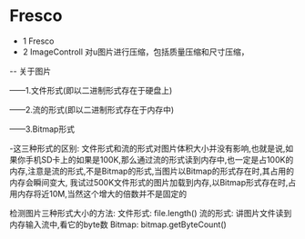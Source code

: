 # Fresco
- 1 Fresco
- 2 ImageControll
 对u图片进行压缩，包括质量压缩和尺寸压缩，
 
 
 -- 关于图片
 
——1.文件形式(即以二进制形式存在于硬盘上)

——2.流的形式(即以二进制形式存在于内存中)

——3.Bitmap形式

-这三种形式的区别: 文件形式和流的形式对图片体积大小并没有影响,也就是说,如果你手机SD卡上的如果是100K,那么通过流的形式读到内存中,也一定是占100K的内存,注意是流的形式,不是Bitmap的形式,当图片以Bitmap的形式存在时,其占用的内存会瞬间变大, 我试过500K文件形式的图片加载到内存,以Bitmap形式存在时,占用内存将近10M,当然这个增大的倍数并不是固定的

检测图片三种形式大小的方法:
文件形式: file.length()
流的形式: 讲图片文件读到内存输入流中,看它的byte数
Bitmap:    bitmap.getByteCount()
 

